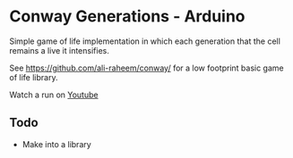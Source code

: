 # Conway Generations - Arduino

Simple game of life implementation in which each generation that the cell remains a live it intensifies.

See https://github.com/ali-raheem/conway/ for a low footprint basic game of life library.

Watch a run on [Youtube](https://youtu.be/VNp8FQVHZYA)

## Todo
- Make into a library
